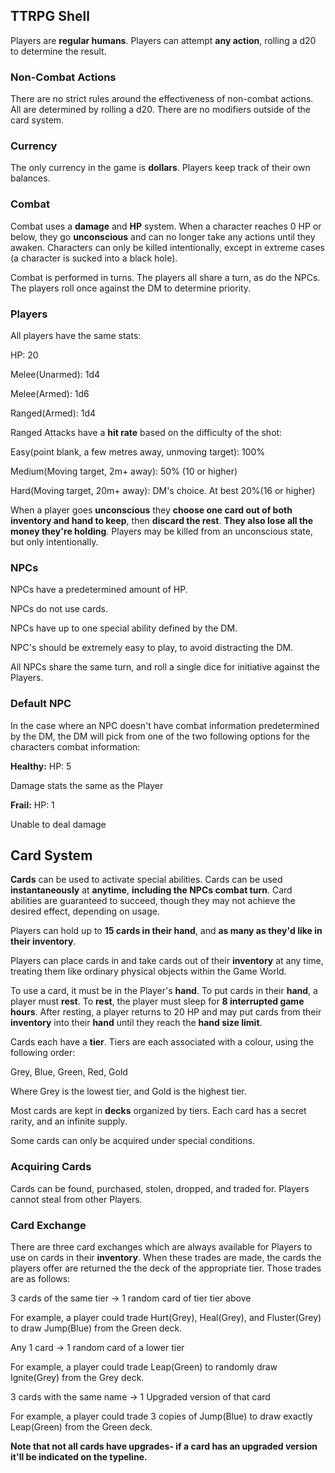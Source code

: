 ## TTRPG Shell

Players are **regular humans**. Players can attempt **any action**, rolling a d20 to determine the result.

### Non-Combat Actions

There are no strict rules around the effectiveness of non-combat actions. All are determined by rolling a d20. There are no modifiers outside of the card system.

### Currency

The only currency in the game is **dollars**. Players keep track of their own balances.

### Combat

Combat uses a **damage** and **HP** system. When a character reaches 0 HP or below, they go **unconscious** and can no longer take any actions until they awaken. Characters can only be killed intentionally, except in extreme cases (a character is sucked into a black hole).

Combat is performed in turns. The players all share a turn, as do the NPCs. The players roll once against the DM to determine priority.

### Players

All players have the same stats:

HP: 20

Melee(Unarmed): 1d4

Melee(Armed): 1d6

Ranged(Armed): 1d4

Ranged Attacks have a **hit rate** based on the difficulty of the shot:

Easy(point blank, a few metres away, unmoving target): 100%

Medium(Moving target, 2m+ away): 50% (10 or higher)

Hard(Moving target, 20m+ away): DM's choice. At best 20%(16 or higher)

When a player goes **unconscious** they **choose one card out of both inventory and hand to keep**, then **discard the rest**. **They also lose all the money they're holding**. Players may be killed from an unconscious state, but only intentionally.

### NPCs

NPCs have a predetermined amount of HP.

NPCs do not use cards.

NPCs have up to one special ability defined by the DM.

NPC's should be extremely easy to play, to avoid distracting the DM.

All NPCs share the same turn, and roll a single dice for initiative against the Players.

### Default NPC

In the case where an NPC doesn't have combat information predetermined by the DM, the DM will pick from one of the two following options for the characters combat information:

**Healthy:**
HP: 5

Damage stats the same as the Player

**Frail:**
HP: 1

Unable to deal damage

## Card System

**Cards** can be used to activate special abilities. Cards can be used **instantaneously** at **anytime**, **including the NPCs combat turn**. Card abilities are guaranteed to succeed, though they may not achieve the desired effect, depending on usage.

Players can hold up to **15 cards in their hand**, and **as many as they'd like in their inventory**.

Players can place cards in and take cards out of their **inventory** at any time, treating them like ordinary physical objects within the Game World.

To use a card, it must be in the Player's **hand**. To put cards in their **hand**, a player must **rest**. To **rest**, the player must sleep for **8 interrupted game hours**. After resting, a player returns to 20 HP and may put cards from their **inventory** into their **hand** until they reach the **hand size limit**.

Cards each have a **tier**. Tiers are each associated with a colour, using the following order:

Grey, Blue, Green, Red, Gold

Where Grey is the lowest tier, and Gold is the highest tier.

Most cards are kept in **decks** organized by tiers. Each card has a secret rarity, and an infinite supply.

Some cards can only be acquired under special conditions.

### Acquiring Cards

Cards can be found, purchased, stolen, dropped, and traded for. Players cannot steal from other Players.

### Card Exchange

There are three card exchanges which are always available for Players to use on cards in their **inventory**. When these trades are made, the cards the players offer are returned the the deck of the appropriate tier. Those trades are as follows:

3 cards of the same tier -> 1 random card of tier tier above

For example, a player could trade Hurt(Grey), Heal(Grey), and Fluster(Grey) to draw Jump(Blue) from the Green deck.

Any 1 card -> 1 random card of a lower tier

For example, a player could trade Leap(Green) to randomly draw Ignite(Grey) from the Grey deck.

3 cards with the same name -> 1 Upgraded version of that card

For example, a player could trade 3 copies of Jump(Blue) to draw exactly Leap(Green) from the Green deck.

**Note that not all cards have upgrades- if a card has an upgraded version it'll be indicated on the typeline.**
